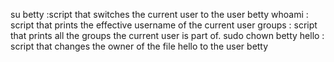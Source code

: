 su betty :script that switches the current user to the user betty
whoami : script that prints the effective username of the current user
groups : script that prints all the groups the current user is part of.
sudo chown betty hello : script that changes the owner of the file hello to the user betty
